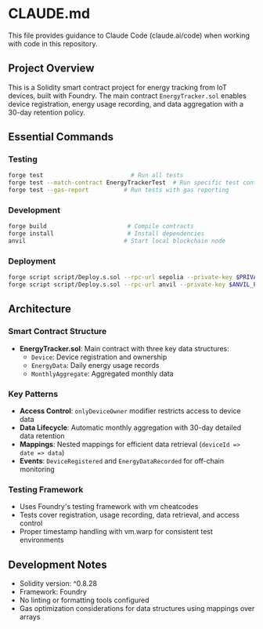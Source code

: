 # CLAUDE.md

This file provides guidance to Claude Code (claude.ai/code) when working with code in this repository.

## Project Overview

This is a Solidity smart contract project for energy tracking from IoT devices, built with Foundry. The main contract `EnergyTracker.sol` enables device registration, energy usage recording, and data aggregation with a 30-day retention policy.

## Essential Commands

### Testing
```bash
forge test                         # Run all tests
forge test --match-contract EnergyTrackerTest  # Run specific test contract
forge test --gas-report          # Run tests with gas reporting
```

### Development
```bash
forge build                       # Compile contracts
forge install                     # Install dependencies
anvil                            # Start local blockchain node
```

### Deployment
```bash
forge script script/Deploy.s.sol --rpc-url sepolia --private-key $PRIVATE_KEY --broadcast  # Deploy to Sepolia
forge script script/Deploy.s.sol --rpc-url anvil --private-key $ANVIL_PRIVATE_KEY --broadcast  # Deploy locally
```

## Architecture

### Smart Contract Structure
- **EnergyTracker.sol**: Main contract with three key data structures:
  - `Device`: Device registration and ownership
  - `EnergyData`: Daily energy usage records
  - `MonthlyAggregate`: Aggregated monthly data

### Key Patterns
- **Access Control**: `onlyDeviceOwner` modifier restricts access to device data
- **Data Lifecycle**: Automatic monthly aggregation with 30-day detailed data retention
- **Mappings**: Nested mappings for efficient data retrieval (`deviceId => date => data`)
- **Events**: `DeviceRegistered` and `EnergyDataRecorded` for off-chain monitoring

### Testing Framework
- Uses Foundry's testing framework with vm cheatcodes
- Tests cover registration, usage recording, data retrieval, and access control
- Proper timestamp handling with vm.warp for consistent test environments

## Development Notes

- Solidity version: ^0.8.28
- Framework: Foundry
- No linting or formatting tools configured
- Gas optimization considerations for data structures using mappings over arrays